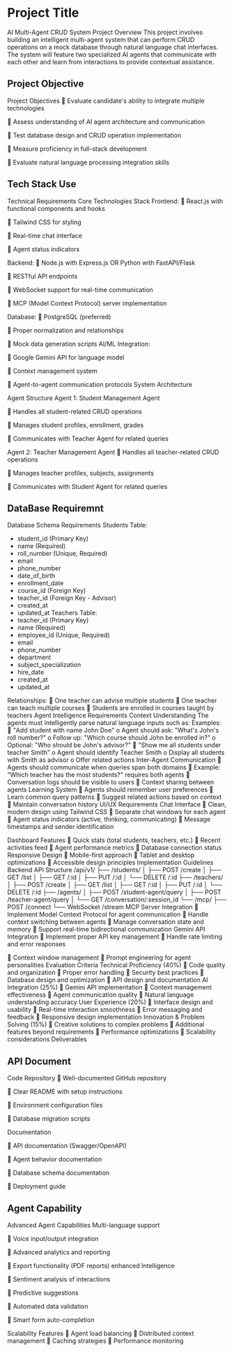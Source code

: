 
# Project Title
AI Multi-Agent CRUD System 
Project Overview
This project involves building an intelligent multi-agent system that can perform CRUD
operations on a mock database through natural language chat interfaces. The system will feature
two specialized AI agents that communicate with each other and learn from interactions to
provide contextual assistance.

##  Project Objective
Project Objectives
 Evaluate candidate's ability to integrate multiple technologies

 Assess understanding of AI agent architecture and communication

 Test database design and CRUD operation implementation

 Measure proficiency in full-stack development

 Evaluate natural language processing integration skills

## Tech Stack Use
Technical Requirements
Core Technologies Stack
Frontend:
 React.js with functional components and hooks

 Tailwind CSS for styling

 Real-time chat interface

 Agent status indicators

Backend:
 Node.js with Express.js OR Python with FastAPI/Flask

 RESTful API endpoints

 WebSocket support for real-time communication

 MCP (Model Context Protocol) server 
implementation

Database:
 PostgreSQL (preferred)

 Proper normalization and relationships

 Mock data generation scripts
AI/ML Integration:

 Google Gemini API for language model

 Context management system

 Agent-to-agent communication protocols
System Architecture

Agent Structure
Agent 1: Student Management Agent

 Handles all student-related CRUD operations

 Manages student profiles, enrollment, grades

 Communicates with Teacher Agent for related queries

Agent 2: Teacher Management Agent
 Handles all teacher-related CRUD operations

 Manages teacher profiles, subjects, 
assignments

 Communicates with Student Agent for related queries

## DataBase Requiremnt
Database Schema Requirements
Students Table:
- student_id (Primary Key)
- name (Required)
- roll_number (Unique, Required)
- email
- phone_number
- date_of_birth
- enrollment_date
- course_id (Foreign Key)
- teacher_id (Foreign Key - Advisor)
- created_at
- updated_at
Teachers Table:
- teacher_id (Primary Key)
- name (Required)
- employee_id (Unique, Required)
- email
- phone_number
- department
- subject_specialization
- hire_date
- created_at
- updated_at

Relationships:
 One teacher can advise multiple students
 One teacher can teach multiple courses
 Students are enrolled in courses taught by teachers
Agent Intelligence Requirements
Context Understanding
The agents must intelligently parse natural language inputs such as:
Examples:
 "Add student with name John Doe"
o Agent should ask: "What's John's roll number?"
o Follow up: "Which course should John be enrolled in?"
o Optional: "Who should be John's advisor?"
 "Show me all students under teacher Smith"
o Agent should identify Teacher Smith
o Display all students with Smith as advisor
o Offer related actions
Inter-Agent Communication
 Agents should communicate when queries span both domains
 Example: "Which teacher has the most students?" requires both agents
 Conversation logs should be visible to users
 Context sharing between agents
Learning System
 Agents should remember user preferences
 Learn common query patterns
 Suggest related actions based on context
 Maintain conversation history
UI/UX Requirements
Chat Interface
 Clean, modern design using Tailwind CSS
 Separate chat windows for each agent
 Agent status indicators (active, thinking, communicating)
 Message timestamps and sender identification

Dashboard Features
 Quick stats (total students, teachers, etc.)
 Recent activities feed
 Agent performance metrics
 Database connection status
Responsive Design
 Mobile-first approach
 Tablet and desktop optimizations
 Accessible design principles
Implementation Guidelines
Backend API Structure
/api/v1/
├── /students/
│ ├── POST /create
│ ├── GET /list
│ ├── GET /:id
│ ├── PUT /:id
│ └── DELETE /:id
├── /teachers/
│ ├── POST /create
│ ├── GET /list
│ ├── GET /:id
│ ├── PUT /:id
│ └── DELETE /:id
├── /agents/
│ ├── POST /student-agent/query
│ ├── POST /teacher-agent/query
│ └── GET /conversation/:session_id
└── /mcp/
├── POST /connect
└── WebSocket /stream
MCP Server Integration
 Implement Model Context Protocol for agent communication
 Handle context switching between agents
 Manage conversation state and memory
 Support real-time bidirectional communication
Gemini API Integration
 Implement proper API key management
 Handle rate limiting and error responses

 Context window management
 Prompt engineering for agent personalities
Evaluation Criteria
Technical Proficiency (40%)
 Code quality and organization
 Proper error handling
 Security best practices
 Database design and optimization
 API design and documentation
AI Integration (25%)
 Gemini API implementation
 Context management effectiveness
 Agent communication quality
 Natural language understanding accuracy
User Experience (20%)
 Interface design and usability
 Real-time interaction smoothness
 Error messaging and feedback
 Responsive design implementation
Innovation & Problem Solving (15%)
 Creative solutions to complex problems
 Additional features beyond requirements
 Performance optimizations
 Scalability considerations
Deliverables



## API Document
Code Repository
 Well-documented GitHub repository

 Clear README with setup instructions

 Environment configuration files

 Database migration scripts

Documentation

 API documentation (Swagger/OpenAPI)

 Agent behavior documentation

 Database schema documentation

 Deployment guide

## Agent Capability
Advanced Agent Capabilities
Multi-language support

 Voice input/output integration

 Advanced analytics and reporting

 Export functionality (PDF reports) enhanced Intelligence

 Sentiment analysis of interactions

 Predictive suggestions

 Automated data validation

 Smart form auto-completion

Scalability Features
 Agent load balancing
 Distributed context management
 Caching strategies
 Performance monitoring
